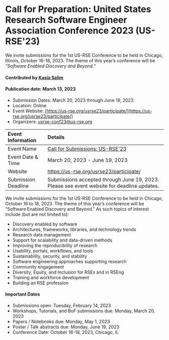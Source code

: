 # Call for Preparation: United States Research Software Engineer Association Conference 2023 (US-RSE'23)

We invite submissions for the 1st US-RSE Conference to be held in Chicago, Illinois, October 16-18, 2023. 
The theme of this year’s conference will be *“Software Enabled Discovery and Beyond.”*

#### Contributed by [Kasia Salim](https://github.com/karbarz)
#### Publication date: March 13, 2023

- Submission Dates: March 20, 2023 through June 19, 2023
- Location: Online
- Event Website: [https://us-rse.org/usrse23/participate/](https://us-rse.org/usrse23/participate/)
- Organizers: usrse-conf23@us-rse.org


Event Information | Details
:--- | :---			   
Event Name | [Call for Submissions: US-RSE'23](https://us-rse.org/usrse23/participate/)
Event Date & Time | March 20, 2023 - June 19, 2023
Website | 	<https://us-rse.org/usrse23/participate/>
Submission Deadline | Submissions accepted through June 19, 2023. Please see event website for deadline updates.

We invite submissions for the 1st US-RSE Conference to be held in Chicago, October 16 to 18, 2023. The theme of this year’s conference will be “Software Enabled Discovery and Beyond.” As such topics of interest include (but are not limited to):

* Discovery enabled by software
* Architectures, frameworks, libraries, and technology trends
* Research data management
* Support for scalability and data-driven methods
* Improving the reproducibility of research
* Usability, portals, workflows, and tools
* Sustainability, security, and stability
* Software engineering approaches supporting research
* Community engagement
* Diversity, Equity, and Inclusion for RSEs and in RSEng
* Training and workforce development
* Building an RSE profession

#### Important Dates

* Submissions open: Tuesday, February 14, 2023
* Workshops, Tutorials, and BoF submissions due: Monday, March 20, 2023
* Papers / Notebooks due: Monday, May 1, 2023
* Poster / Talk abstracts due: Monday, June 19, 2023
* Conference Date: October 16-18, 2023, Chicago, IL

<!---
Publish: yes
Topics: software engineering, conferences and workshops
RSS update: 2023-03-13
--->
